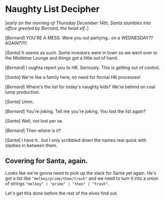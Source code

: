 # Naughty List Decipher
[_early on the morning of Thursday December 14th, Santa stumbles into office greeted by Bernard, the head elf.._]

[_Bernard_] YOU'RE A MESS. Were you out partying.. on a WEDNESDAY?? AGAIN??!!!

[_Santa_] It seems as such. Some investors were in town so we went over to the Mistletoe Lounge and things got a little out of hand.

[_Bernard_] I oughta report you to HR. Seriously. This is getting out of control.

[_Santa_] We're like a family here; no need for formal HR processes!

[_Bernard_] Where's the list for today's naughty kids? We're behind on coal lump production.

[_Santa_] Umm.

[_Bernard_] You're joking. Tell me you're joking. You lost the list again?

[_Santa_] Well, not lost per se.

[_Bernard_] Then where is it?

[_Santa_] I have it.. but I only scribbled down the names real quick with slashes in between them.

## Covering for Santa, again.

Looks like we're gonna need to pick up the slack for Santa yet again. He's got a list like `"melkey/prime/theo/trash"` and we need to turn it into a union of strings `"melkey" | "prime" | "theo" | "trash"`.

Let's get this done before the rest of the elves find out.